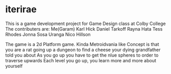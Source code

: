 # iterirae

This is a game development project for Game Design class at Colby College
The contributers are:
Me(Garam)
Karl Hick
Daniel Tarkoff
Rayna Hata
Tess Rhodes
Jonna Sosa Uranga
Nico Hillson

The game is a 2d Platform game. Kinda Metroidvania like
Concept is that you are a rat going up a dungeon to find a cheese your dying grandfather told you about
As you go up you have to get the nlue spheres to order to traverse upwards
Each level you go up, you learn more and more about yourself
